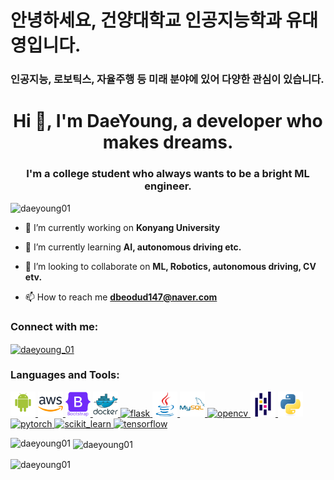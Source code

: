 <h1 align="left"> 안녕하세요, 건양대학교 인공지능학과 유대영입니다.</h1>
<h3 align="left"> 인공지능, 로보틱스, 자율주행 등 미래 분야에 있어 다양한 관심이 있습니다.

<h1 align="center">Hi 👋, I'm DaeYoung, a developer who makes dreams.</h1>
<h3 align="center">I'm a college student who always wants to be a bright ML engineer.</h3>

<p align="left"> <img src="https://komarev.com/ghpvc/?username=daeyoung01&label=Profile%20views&color=0e75b6&style=flat" alt="daeyoung01" /> </p>

- 🔭 I’m currently working on **Konyang University**

- 🌱 I’m currently learning **AI, autonomous driving etc.**

- 👯 I’m looking to collaborate on **ML, Robotics, autonomous driving, CV etv.**

- 📫 How to reach me **dbeodud147@naver.com**

<h3 align="left">Connect with me:</h3>
<p align="left">
<a href="https://instagram.com/daeyoung_01" target="blank"><img align="center" src="https://raw.githubusercontent.com/rahuldkjain/github-profile-readme-generator/master/src/images/icons/Social/instagram.svg" alt="daeyoung_01" height="30" width="40" /></a>
</p>

<h3 align="left">Languages and Tools:</h3>
<p align="left"> <a href="https://developer.android.com" target="_blank" rel="noreferrer"> <img src="https://raw.githubusercontent.com/devicons/devicon/master/icons/android/android-original-wordmark.svg" alt="android" width="40" height="40"/> </a> <a href="https://aws.amazon.com" target="_blank" rel="noreferrer"> <img src="https://raw.githubusercontent.com/devicons/devicon/master/icons/amazonwebservices/amazonwebservices-original-wordmark.svg" alt="aws" width="40" height="40"/> </a> <a href="https://getbootstrap.com" target="_blank" rel="noreferrer"> <img src="https://raw.githubusercontent.com/devicons/devicon/master/icons/bootstrap/bootstrap-plain-wordmark.svg" alt="bootstrap" width="40" height="40"/> </a> <a href="https://www.docker.com/" target="_blank" rel="noreferrer"> <img src="https://raw.githubusercontent.com/devicons/devicon/master/icons/docker/docker-original-wordmark.svg" alt="docker" width="40" height="40"/> </a> <a href="https://flask.palletsprojects.com/" target="_blank" rel="noreferrer"> <img src="https://www.vectorlogo.zone/logos/pocoo_flask/pocoo_flask-icon.svg" alt="flask" width="40" height="40"/> </a> <a href="https://www.java.com" target="_blank" rel="noreferrer"> <img src="https://raw.githubusercontent.com/devicons/devicon/master/icons/java/java-original.svg" alt="java" width="40" height="40"/> </a> <a href="https://www.mysql.com/" target="_blank" rel="noreferrer"> <img src="https://raw.githubusercontent.com/devicons/devicon/master/icons/mysql/mysql-original-wordmark.svg" alt="mysql" width="40" height="40"/> </a> <a href="https://opencv.org/" target="_blank" rel="noreferrer"> <img src="https://www.vectorlogo.zone/logos/opencv/opencv-icon.svg" alt="opencv" width="40" height="40"/> </a> <a href="https://pandas.pydata.org/" target="_blank" rel="noreferrer"> <img src="https://raw.githubusercontent.com/devicons/devicon/2ae2a900d2f041da66e950e4d48052658d850630/icons/pandas/pandas-original.svg" alt="pandas" width="40" height="40"/> </a> <a href="https://www.python.org" target="_blank" rel="noreferrer"> <img src="https://raw.githubusercontent.com/devicons/devicon/master/icons/python/python-original.svg" alt="python" width="40" height="40"/> </a> <a href="https://pytorch.org/" target="_blank" rel="noreferrer"> <img src="https://www.vectorlogo.zone/logos/pytorch/pytorch-icon.svg" alt="pytorch" width="40" height="40"/> </a> <a href="https://scikit-learn.org/" target="_blank" rel="noreferrer"> <img src="https://upload.wikimedia.org/wikipedia/commons/0/05/Scikit_learn_logo_small.svg" alt="scikit_learn" width="40" height="40"/> </a> <a href="https://www.tensorflow.org" target="_blank" rel="noreferrer"> <img src="https://www.vectorlogo.zone/logos/tensorflow/tensorflow-icon.svg" alt="tensorflow" width="40" height="40"/> </a> </p>

<p><img align="left" src="https://github-readme-stats.vercel.app/api/top-langs?username=daeyoung01&show_icons=true&locale=en&layout=compact" alt="daeyoung01" /></p>

<p>&nbsp;<img align="center" src="https://github-readme-stats.vercel.app/api?username=daeyoung01&show_icons=true&locale=en" alt="daeyoung01" /></p>

<p><img align="center" src="https://github-readme-streak-stats.herokuapp.com/?user=daeyoung01&" alt="daeyoung01" /></p>

